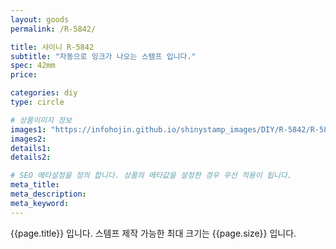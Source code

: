 ```yaml
---
layout: goods
permalink: /R-5842/

title: 샤이니 R-5842
subtitle: "자동으로 잉크가 나오는 스템프 입니다."
spec: 42mm
price: 

categories: diy
type: circle

# 상품이미지 정보
images1: "https://infohojin.github.io/shinystamp_images/DIY/R-5842/R-5842_1.jpg"
images2:
details1:
details2:    

# SEO 메타설정을 정의 합니다. 상품의 메타값을 설정한 경우 우선 적용이 됩니다.
meta_title: 
meta_description:
meta_keyword:
---
```


{{page.title}} 입니다. 스템프 제작 가능한 최대 크기는 {{page.size}} 입니다.